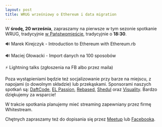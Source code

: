 ```yaml
---
layout: post
title: WRUG wrześniowy o Ethereum i data migration
---
```


W **środę, 20 września**, zapraszamy na pierwsze w tym sezonie spotkanie
WRUG, tradycyjnie [w Państwomieście](http://panstwomiasto.pl),
tradycyjnie o **18:30**.

🔊 Marek Kirejczyk - Introduction to Ethereum with Ethereum.rb

🔊 Maciej Głowacki - Import danych na 100 sposobów

⚡ Lightning talks (zgłoszenia na FB albo przez maila)

Poza wystąpieniami będzie też socjalizowanie przy barze na miejscu,
z napojami (o dowolnym składzie) lub przekąskami. Sponsorami
naszych spotkań są: [DaftCode](https://daftcode.pl/),
[EL Passion](https://www.elpassion.com/),
[Rebased](https://rebased.pl/), [Shedul](https://www.shedul.com/)
oraz [Visuality](http://www.visuality.pl/).
Bardzo dziękujemy za wsparcie!

W trakcie spotkania planujemy mieć streaming
zapewniany przez firmę Whitestream.

Chętnych zapraszamy też do dopisania się przez
[Meetup](https://www.meetup.com/Warsaw-Ruby-Users-Group-WRUG/events/243460157/)
lub [Facebooka](https://www.facebook.com/events/1482287425196396/).
